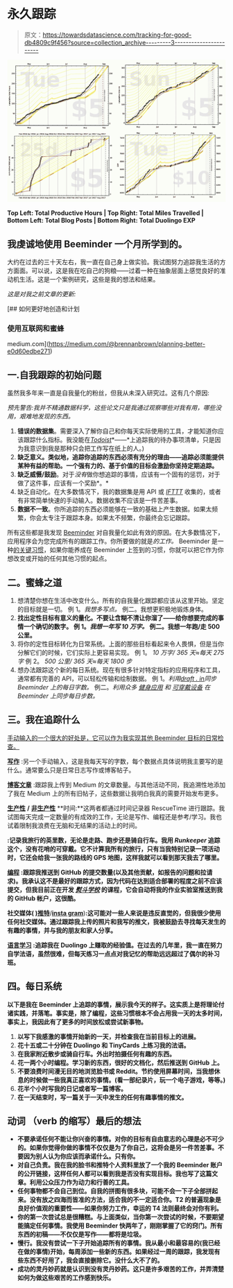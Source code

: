 # 永久跟踪

> 原文：<https://towardsdatascience.com/tracking-for-good-db4809c9f456?source=collection_archive---------3----------------------->

![](img/4025393713159b9a326b74dcba6cdb1a.png)

**Top Left: Total Productive Hours | Top Right: Total Miles Travelled | Bottom Left: Total Blog Posts | Bottom Right: Total Duolingo EXP**

## 我虔诚地使用 Beeminder 一个月所学到的。

大约在过去的三十天左右，我一直在自己身上做实验。我试图努力追踪我生活的方方面面。可以说，这是我在吃自己的狗粮——过着一种在抽象层面上感觉良好的准动机生活。这是一个案例研究，这些是我的想法和结果。

*这是对我之前文章的更新:*

[](https://medium.com/@brennanbrown/planning-better-e0d60edbe271) [## 如何更好地创造和计划

### 使用互联网和蜜蜂

medium.com](https://medium.com/@brennanbrown/planning-better-e0d60edbe271) 

## 一.自我跟踪的初始问题

虽然我多年来一直是自我量化的粉丝，但我从未深入研究过。这有几个原因:

*预先警告:我并不精通数据科学，这些论文只是我通过观察哪些对我有用，哪些没用，艰难地发现的东西。*

1.  **错误的数据集**。需要深入了解你自己和你每天实际使用的工具，才能知道你应该跟踪什么指标。我没能在[*Todoist*](https://en.todoist.com/app?lang=en)*——*上追踪我的待办事项清单，只是因为我意识到我是那种只会把工作写在纸上的人。)
2.  **缺乏意义。类似地，追踪你追踪的东西必须有充分的理由——追踪必须能提供某种有益的帮助。一个强有力的、基于价值的目标会激励你坚持定期追踪。**
3.  **缺乏威慑/鼓励**。对于*没有*做你想追踪的事情，应该有一个固有的惩罚，对于做了这件事，应该有一个奖励*。*
4.  缺乏自动化。在大多数情况下，我的数据集是用 API 或 [*IFTTT*](https://ifttt.com/discover) 收集的，或者有非常简单快速的手动输入。数据收集不应该是一件苦差事。
5.  **数据不一致**。你所追踪的东西必须能够在一致的基础上产生数据。如果太频繁，你会太专注于跟踪本身。如果太不频繁，你最终会忘记跟踪。

所有这些都是我发现 [Beeminder](https://medium.com/u/e60c422184be?source=post_page-----db4809c9f456--------------------------------) 对自我量化如此有效的原因。在大多数情况下，应用程序会为您完成所有的跟踪工作。你所要做的就是*的工作。* Beeminder 是一种[的关键习惯](http://jamesclear.com/keystone-habits)，如果你能养成在 Beeminder 上签到的习惯，你就可以把它作为你想改变或开始的任何其他习惯的起点。

## 二。蜜蜂之道

1.  想清楚你想在生活中改变什么。所有的自我量化跟踪都应该从这里开始。坚定的目标就是一切。
    例 1。*我想多写点。*
    例二。我想更积极地锻炼身体。
2.  **找出定性目标有意义的量化。不要让含糊不清让你溜了——给你想要完成的事情一个确切的数字。
    例 1。*我想一年写 10 万字。*
    例二。我想一年跑/走 500 公里。**
3.  将你的定性目标转化为日常系统。上面的那些目标看起来令人畏惧，但是当你分解它们的时候，它们实际上更容易实现。
    例 1。 *10 万字/ 365 天≈每天 275 字*
    例 2。 *500 公里/ 365 天≈每天 1800 步*
4.  想办法跟踪这个新的每日系统。现在有很多针对特定指标的应用程序和工具，通常都有完善的 API，可以轻松传输和绘制数据。
    例 1。*利用*[*draft . in*](https://draftin.com)*同步 Beeminder 上的每日字数。*
    例二。*利用众多* [*健身应用*](http://www.active.com/fitness/articles/17-best-health-and-fitness-apps-of-2017) *和* [*可穿戴设备*](https://www.wareable.com/fitness-trackers/the-best-fitness-tracker) *在 Beeminder 上同步每日步数。*

## 三。我在追踪什么

[手动输入的一个很大的好处是，它可以作为我实现其他 Beeminder 目标的日常检查。](https://www.beeminder.com/brennanbrown/gratitude)

[**写作**](https://www.beeminder.com/brennanbrown/writing) :另一个手动输入，这是我每天写的字数，每个数据点具体说明我主要写的是什么。通常要么只是日常日志写作或博客帖子。

[**博客文章**](https://www.beeminder.com/brennanbrown/blogging) :跟踪我上传到 Medium 的文章数量。与其他活动不同，我追溯性地添加了我在 Medium 上的所有旧帖子，这些数据让我明白我真的需要开始发布更多。

[**生产性**](https://www.beeminder.com/brennanbrown/productivity) **/** [**非生产性**](https://www.beeminder.com/brennanbrown/distraction) **时间:**这两者都通过时间记录器 RescueTime 进行跟踪。我试图每天完成一定数量的有成效的工作，无论是写作、编程还是参考/学习。我也试着限制我浪费在无脑和无结果的活动上的时间。

[](https://www.beeminder.com/brennanbrown/fitness)**:记录我旅行的英里数，无论是走路、跑步还是骑自行车。我用 *Runkeeper* 追踪这个，没有花哨的可穿戴。它不计算我所有的旅行，只有当我特别记录一项活动时，它还会给我一张我的路线的 GPS 地图，这样我就可以看到那天我去了哪里。**

**[**编程**](https://www.beeminder.com/brennanbrown/github) :跟踪我推送到 GitHub 的提交数量(以及其他贡献，如报告的问题和拉请求)。我承认这不是最好的跟踪方式，因为代码在达到适合部署的程度之前不应该提交，但我目前正在开发 [*熨斗学校*](https://flatironschool.com/) 的课程，它会自动将我的作业实验室推送到我的 GitHub 帐户，这很酷。**

**社交媒体( [**)推特**](https://www.beeminder.com/brennanbrown/tweets)**/**[**insta gram**](https://www.beeminder.com/brennanbrown/photos)**)**:这可能对一些人来说是违反直觉的，但我很少使用任何社交媒体。通过跟踪我上传的照片和我写的推文，我被鼓励去寻找每天发生的有趣的事情，并与我的朋友和家人分享。**

**[**语言学习**](https://www.beeminder.com/brennanbrown/french) :追踪我在 Duolingo 上赚取的经验值。在过去的几年里，我一直在努力自学法语，虽然很难，但每天练习一点点对我记忆的帮助远远超过了偶尔的补习班。**

## **四。每日系统**

**以下是我在 Beeminder 上追踪的事情，展示我今天的样子。这实质上是将理论付诸实践，并落笔。事实是，除了编程，这些习惯根本不会占用我一天的太多时间，事实上，我因此有了更多的时间放松或尝试新事物。**

1.  **以写下我感激的事情开始新的一天，并检查我在当前目标上的进展。**
2.  **花十五或二十分钟在 Duolingo 和 TinyCards 上练习我的法语。**
3.  **在我家附近散步或骑自行车。外出时拍摄任何有趣的东西。**
4.  **花一两个小时编程。学习新的东西，很好的文档化，然后推送到 GitHub 上。**
5.  **不要浪费时间漫无目的地浏览脸书或 Reddit。节约使用屏幕时间，当我想休息的时候做一些我真正喜欢的事情。(看一部纪录片，玩一个电子游戏，等等。)**
6.  **花半个小时写我的日记或者写一篇博客。**
7.  **在一天结束时，写一篇关于一天中发生的任何有趣事情的推文。**

## **动词 （verb 的缩写）最后的想法**

*   **不要承诺任何不能让你兴奋的事情。对你的目标有自由意志的心理是必不可少的。如果你觉得你做的事情不仅仅是为了你自己，这将会是另一件苦差事。不要因为别人认为你应该而承诺什么。只有你。**
*   **对自己负责。我在我的脸书和推特个人资料里放了一个我的 Beeminder 账户的公开链接，这样任何人都可以看到我是否没有实现目标。我也写了这篇文章。利用公众压力作为动力和行善的工具。**
*   **任何事物都不会自己到位。自我的拼图有很多块，可能不会一下子全部拼起来。没有放之四海而皆准的方法，适合我的不一定适合你。T2 的普遍现象是良好价值观的重要性——如果你努力工作，幸运的 T4 法则最终会对你有利。**
*   **你的第一次尝试总是很糟糕。与上面类似，当你第一次尝试的时候，不要期望能搞定任何事情。我使用 Beeminder 快两年了，刚刚掌握了它的窍门。所有东西的初稿——不仅仅是写作——都将是垃圾。**
*   ****慢行。我没有尝试一下子开始追踪所有的事情。我从最小和最容易的(我已经在做的事情)开始，每周添加一些新的东西。如果经过一周的跟踪，我发现有些东西不好用了，我会直接删除它。没什么大不了的。****
*   **成功的灵丹妙药就是认识到没有灵丹妙药。这只是许多艰苦的工作，并弄清楚如何为做这些艰苦的工作感到快乐。**